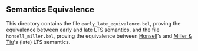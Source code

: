 ## Semantics Equivalence
This directory contains the file `early_late_equivalence.bel`, proving the equivalence between early and late LTS semantics, and the file `honsell_miller.bel`, proving the equivalence between [Honsell](https://doi.org/10.1016/S0304-3975(00)00095-5)'s and [Miller & Tiu](https://doi.org/10.1145/1656242.1656248)'s (late) LTS semantics.
